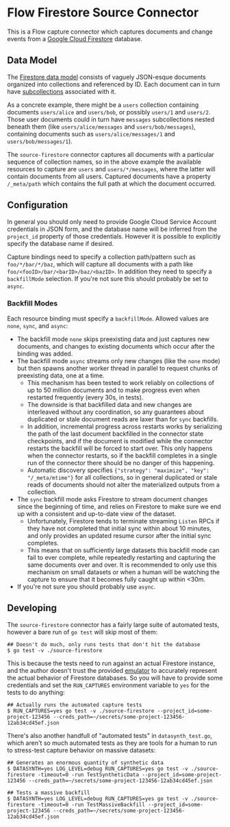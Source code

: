 Flow Firestore Source Connector
===============================

This is a Flow capture connector which captures documents and change events from a
[Google Cloud Firestore](https://firebase.google.com/docs/firestore) database.

Data Model
----------

The [Firestore data model](https://firebase.google.com/docs/firestore/data-model) consists of
vaguely JSON-esque documents organized into collections and referenced by ID. Each document can
in turn have [subcollections](https://firebase.google.com/docs/firestore/data-model#subcollections)
associated with it.

As a concrete example, there might be a `users` collection containing documents `users/alice` and
`users/bob`, or possibly `users/1` and `users/2`. Those user documents could in turn have `messages`
subcollections nested beneath them (like `users/alice/messages` and `users/bob/messages`), containing
documents such as `users/alice/messages/1` and `users/bob/messages/1`).

The `source-firestore` connector captures all documents with a particular sequence of collection
names, so in the above example the available resources to capture are `users` and `users/*/messages`,
where the latter will contain documents from all users. Captured documents have a property `/_meta/path`
which contains the full path at which the document occurred.

Configuration
-------------

In general you should only need to provide Google Cloud Service Account credentials in JSON
form, and the database name will be inferred from the `project_id` property of those credentials.
However it is possible to explicitly specify the database name if desired.

Capture bindings need to specify a collection path/pattern such as `foo/*/bar/*/baz`, which
will capture all documents with a path like `foo/<fooID>/bar/<barID>/baz/<bazID>`. In addition
they need to specify a `backfillMode` selection. If you're not sure this should probably be set
to `async`.

### Backfill Modes

Each resource binding must specify a `backfillMode`. Allowed values are `none`, `sync`, and `async`:

  - The backfill mode `none` skips preexisting data and just captures new documents,
    and changes to existing documents which occur after the binding was added.
  - The backfill mode `async` streams only new changes (like the `none` mode) but then
    spawns another worker thread in parallel to request chunks of preexisting data, one
    at a time.
    - This mechanism has been tested to work reliably on collections of up to 50 million
      documents and to make progress even when restarted frequently (every 30s, in tests).
    - The downside is that backfilled data and new changes are interleaved without any
      coordination, so any guarantees about duplicated or stale document reads are laxer
      than for `sync` backfills.
    - In addition, incremental progress across restarts works by serializing the path of
      the last document backfilled in the connector state checkpoints, and if the document
      is modified while the connector restarts the backfill will be forced to start over.
      This only happens when the connector restarts, so if the backfill completes in a
      single run of the connector there should be no danger of this happening.
    - Automatic discovery specifies `{"strategy": "maximize", "key": "/_meta/mtime"}`
      for all collections, so in general duplicated or stale reads of documents should
      not alter the materialized outputs from a collection.
  - The `sync` backfill mode asks Firestore to stream document changes since the
    beginning of time, and relies on Firestore to make sure we end up with a
    consistent and up-to-date view of the dataset.
    - Unfortunately, Firestore tends to terminate streaming `Listen` RPCs if they
      have not completed that initial sync within about 10 minutes, and only provides
      an updated resume cursor after the initial sync completes.
    - This means that on sufficiently large datasets this backfill mode can fail to ever
      complete, while repeatedly restarting and capturing the same documents over and over.
      It is recommended to only use this mechanism on small datasets or when a human will
      be watching the capture to ensure that it becomes fully caught up within <30m.
  - If you're not sure you should probably use `async`.

Developing
----------

The `source-firestore` connector has a fairly large suite of automated tests, however a bare
run of `go test` will skip most of them:

    ## Doesn't do much, only runs tests that don't hit the database
    $ go test -v ./source-firestore

This is because the tests need to run against an actual Firestore instance, and the author
doesn't trust the provided [emulator](https://firebase.google.com/docs/emulator-suite/connect_firestore)
to accurately represent the actual behavior of Firestore databases. So you will have to provide
some credentials and set the `RUN_CAPTURES` environment variable to `yes` for the tests to do
anything:

    ## Actually runs the automated capture tests
    $ RUN_CAPTURES=yes go test -v ./source-firestore --project_id=some-project-123456 --creds_path=~/secrets/some-project-123456-12ab34cd45ef.json

There's also another handfull of "automated tests" in `datasynth_test.go`, which aren't so much
automated tests as they are tools for a human to run to stress-test capture behavior on massive
datasets:

    ## Generates an enormous quantity of synthetic data
    $ DATASYNTH=yes LOG_LEVEL=debug RUN_CAPTURES=yes go test -v ./source-firestore -timeout=0 -run TestSyntheticData --project_id=some-project-123456 --creds_path=~/secrets/some-project-123456-12ab34cd45ef.json

    ## Tests a massive backfill
    $ DATASYNTH=yes LOG_LEVEL=debug RUN_CAPTURES=yes go test -v ./source-firestore -timeout=0 -run TestMassiveBackfill --project_id=some-project-123456 --creds_path=~/secrets/some-project-123456-12ab34cd45ef.json